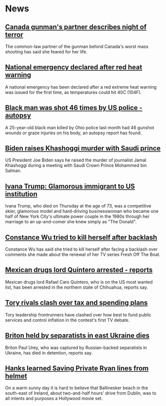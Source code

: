 # News
## [Canada gunman's partner describes night of terror](https://www.bbc.com/news/world-us-canada-62102201)
The common-law partner of the gunman behind Canada's worst mass shooting has said she feared for her life.
## [National emergency declared after red heat warning](https://www.bbc.com/news/uk-62177458)
A national emergency has been declared after a red extreme heat warning was issued for the first time, as temperatures could hit 40C (104F).
## [Black man was shot 46 times by US police - autopsy](https://www.bbc.com/news/world-us-canada-62184202)
A 25-year-old black man killed by Ohio police last month had 46 gunshot wounds or graze injuries on his body, an autopsy report has found.
## [Biden raises Khashoggi murder with Saudi prince](https://www.bbc.com/news/world-us-canada-62186332)
US President Joe Biden says he raised the murder of journalist Jamal Khashoggi during a meeting with Saudi Crown Prince Mohammed bin Salman.
## [Ivana Trump: Glamorous immigrant to US institution](https://www.bbc.com/news/world-us-canada-62173165)
Ivana Trump, who died on Thursday at the age of 73, was a competitive skier, glamorous model and hard-driving businesswoman who became one half of New York City's ultimate power couple in the 1980s through her marriage to an up-and-comer she knew simply as "The Donald".
## [Constance Wu tried to kill herself after backlash](https://www.bbc.com/news/entertainment-arts-62175188)
Constance Wu has said she tried to kill herself after facing a backlash over comments she made about the renewal of her TV series Fresh Off The Boat.
## [Mexican drugs lord Quintero arrested - reports](https://www.bbc.com/news/world-latin-america-62187714)
Mexican drugs lord Rafael Caro Quintero, who is on the US most wanted list, has been arrested in the northern state of Chihuahua, reports say.
## [Tory rivals clash over tax and spending plans](https://www.bbc.com/news/uk-politics-62186878)
Tory leadership frontrunners have clashed over how best to fund public services and control inflation in the contest's first TV debate.
## [Briton held by separatists in east Ukraine dies](https://www.bbc.com/news/uk-62178505)
Briton Paul Urey, who was captured by Russian-backed separatists in Ukraine, has died in detention, reports say.
## [Hanks learned Saving Private Ryan lines from helmet](https://www.bbc.com/news/world-europe-62175123)
On a warm sunny day it is hard to believe that Ballinesker beach in the south-east of Ireland, about two-and-half hours' drive from Dublin, was to all intents and purposes a Hollywood movie set.
